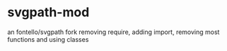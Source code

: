 # svgpath-mod
an fontello/svgpath fork removing require, adding import, removing most functions and using classes
